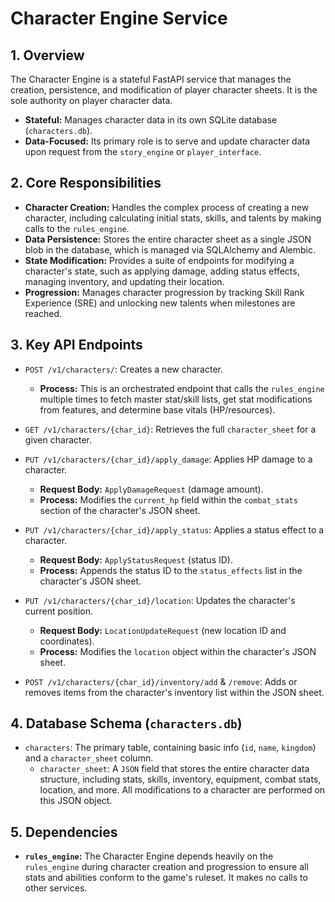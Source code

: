 # Character Engine Service

## 1. Overview

The Character Engine is a stateful FastAPI service that manages the creation, persistence, and modification of player character sheets. It is the sole authority on player character data.

-   **Stateful:** Manages character data in its own SQLite database (`characters.db`).
-   **Data-Focused:** Its primary role is to serve and update character data upon request from the `story_engine` or `player_interface`.

## 2. Core Responsibilities

-   **Character Creation:** Handles the complex process of creating a new character, including calculating initial stats, skills, and talents by making calls to the `rules_engine`.
-   **Data Persistence:** Stores the entire character sheet as a single JSON blob in the database, which is managed via SQLAlchemy and Alembic.
-   **State Modification:** Provides a suite of endpoints for modifying a character's state, such as applying damage, adding status effects, managing inventory, and updating their location.
-   **Progression:** Manages character progression by tracking Skill Rank Experience (SRE) and unlocking new talents when milestones are reached.

## 3. Key API Endpoints

-   `POST /v1/characters/`: Creates a new character.
    -   **Process:** This is an orchestrated endpoint that calls the `rules_engine` multiple times to fetch master stat/skill lists, get stat modifications from features, and determine base vitals (HP/resources).

-   `GET /v1/characters/{char_id}`: Retrieves the full `character_sheet` for a given character.

-   `PUT /v1/characters/{char_id}/apply_damage`: Applies HP damage to a character.
    -   **Request Body:** `ApplyDamageRequest` (damage amount).
    -   **Process:** Modifies the `current_hp` field within the `combat_stats` section of the character's JSON sheet.

-   `PUT /v1/characters/{char_id}/apply_status`: Applies a status effect to a character.
    -   **Request Body:** `ApplyStatusRequest` (status ID).
    -   **Process:** Appends the status ID to the `status_effects` list in the character's JSON sheet.

-   `PUT /v1/characters/{char_id}/location`: Updates the character's current position.
    -   **Request Body:** `LocationUpdateRequest` (new location ID and coordinates).
    -   **Process:** Modifies the `location` object within the character's JSON sheet.

-   `POST /v1/characters/{char_id}/inventory/add` & `/remove`: Adds or removes items from the character's inventory list within the JSON sheet.

## 4. Database Schema (`characters.db`)

-   `characters`: The primary table, containing basic info (`id`, `name`, `kingdom`) and a `character_sheet` column.
    -   `character_sheet`: A `JSON` field that stores the entire character data structure, including stats, skills, inventory, equipment, combat stats, location, and more. All modifications to a character are performed on this JSON object.

## 5. Dependencies

-   **`rules_engine`:** The Character Engine depends heavily on the `rules_engine` during character creation and progression to ensure all stats and abilities conform to the game's ruleset. It makes no calls to other services.
